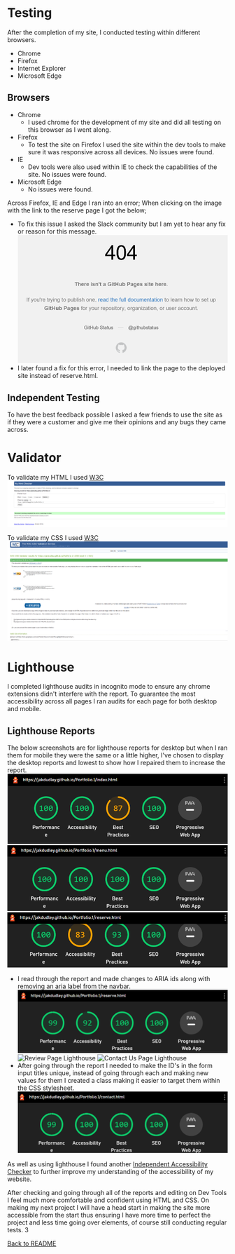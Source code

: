 # Testing 
After the completion of my site, I conducted testing within different browsers.
- Chrome
- Firefox 
- Internet Explorer 
- Microsoft Edge 

## Browsers 
- Chrome 
  - I used chrome for the development of my site and did all testing on this browser as I went along. 
- Firefox 
  - To test the site on Firefox I used the site within the dev tools to make sure it was responsive across all devices. No issues were found.
- IE 
  - Dev tools were also used within IE to check the capabilities of the site. No issues were found.
- Microsoft Edge 
  - No issues were found. 

Across Firefox, IE and Edge I ran into an error; When clicking on the image with the link to the reserve page I got the below; 
- To fix this issue I asked the Slack community but I am yet to hear any fix or reason for this message. 
![Error 404](assets/docs/images/error-display.png) 
- I later found a fix for this error, I needed to link the page to the deployed site instead of reserve.html.  

## Independent Testing 
To have the best feedback possible I asked a few friends to use the site as if they were a customer and give me their opinions and any bugs they came across. 


# Validator 
To validate my HTML I used [W3C](https://validator.w3.org/) 
![Validate HTML](assets/docs/images/html-validate.png)

To validate my CSS I used [W3C](https://jigsaw.w3.org/css-validator/)
![CSS validator](assets/docs/images/css-validate.png)

# Lighthouse 
I completed lighthouse audits in incognito mode to ensure any chrome extensions didn't interfere with the report.
To guarantee the most accessibility across all pages I ran audits for each page for both desktop and mobile. 

## Lighthouse Reports
The below screenshots are for lighthouse reports for desktop but when I ran them for mobile they were the same or a little higher, I've chosen to display the desktop reports and lowest to show how I repaired them to increase the report. 
![Home Page Lighthouse](/assets/docs/images/index.lighthouse.png)
![Menu Page Lighthouse](/assets/docs/images/menu.lighthouse.png)
![Reserve Page Lighthouse](/assets/docs/images/reserve.lighthouse.png)
  - I read through the report and made changes to ARIA ids along with removing an aria label from the navbar. 
![Fixed Reserve Page Lighthouse](/assets/docs/images/fix.reserve.lighthouse.png)
![Review Page Lighthouse](/assets/docs/images/reviews.lighhouse.png)
![Contact Us Page Lighthouse](/assets/docs/images/contact.lighhouse.png)
  - After going through the report I needed to make the ID's in the form input titles unique, instead of going through each and making new values for them I created a class making it easier to target them within the CSS stylesheet.
![Fixed Contact Us Page Lighthouse](/assets/docs/images/new.contact.lighthouse.png)

As well as using lighthouse I found another [Independent Accessibility Checker](https://www.siteimprove.com/) to further improve my understanding of the accessibility of my website. 

After checking and going through all of the reports and editing on Dev Tools I feel much more comfortable and confident using HTML and CSS. On making my next project I will have a head start in making the site more accessible from the start thus ensuring I have more time to perfect the project and less time going over elements, of course still conducting regular tests. 3


 [Back to README](/README.md) 





    